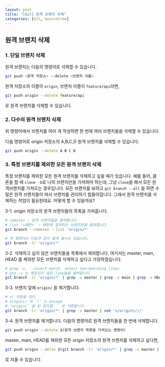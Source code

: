 ```yaml
---
layout: post
title: "[Git] 원격 브랜치 삭제"
categories: [Git, Sourcetree]
---
```


## 원격 브랜치 삭제
### 1. 단일 브랜치 삭제
원격 브랜치는 다음의 명령어로 삭제할 수 있습니다.
```bash
git push <원격 저장소> --delete <브랜치 이름> 
```

원격 저장소의 이름이 `origin`, 브랜치 이름이 `feature/api`라면,
```bash
git push origin --delete feature/api
```
로 원격 브랜치를 삭제할 수 있습니다.


### 2. 다수의 원격 브랜치 삭제
위 명령어에서 브랜치를 여러 개 작성하면 한 번에 여러 브랜치들을 삭제할 수 있습니다.

다음 명령어로 origin 저장소의 A,B,C,D 원격 브랜치를 삭제할 수 있습니다.
```bash
git push origin --delete A B C D
```

### 3. 특정 브랜치를 제외한 모든 원격 브랜치 삭제
특정 브랜치를 제외한 모든 원격 브랜치를 삭제하고 싶을 때가 있습니다.
예를 들어, 클론을 할 때 `clone -b`로 나의 브랜치만을 가져와야 하는데, 그냥 `clone`을 해서
모든 원격브랜치를 가져오는 경우입니다. 모든 브랜치를 보려고 `git branch --all` 을 하면 
수많은 원격 브랜치들이 떠서 브랜치를 관리하기 힘들어집니다. 그래서 원격 브랜치를 삭제하는 작업이 필요한데요.
어떻게 할 수 있을까요?

3-1. origin 저장소의 원격 브랜치들의 목록을 가져옵니다.

```bash
# remotes : 원격 브랜치들을 출력합니다
# list '<패턴>' : 패턴에 일치하는 브랜치만을 출력합니다
git branch --remotes --list 'origin/*'

# 위 명령어는 다음과 같이 짧게 쓸수도 있습니다.
git branch -lr 'origin/*'
```

3-2. 삭제하고 싶지 않은 브랜치들을 목록에서 제외합니다.
여기서는 master, main, HEAD 를 제외한 모든 브랜치를 삭제하고 싶다고 가정하겠습니다.
   
```bash
# grep -v, --invert-match, select non-matching lines
# gre -v 는 매칭되지 않은 line들을 출력합니다
git branch -lr 'origin/*' | grep -v master | grep -v main | grep -v HEAD
```

3-3. 브랜치 앞에 `origin/` 을 제거합니다.

```bash
# s/ 치환을 의미
# origin\/ 의 `\` 는 escape
# `origin/` 을 빈 문자열 `` 로 치환합니다
git branch -lr 'origin/*' | grep -v master | sed 's/origin\///'
```

3-4. 원격 브랜치를 제거합니다.
다음의 명령어로 원격 브랜치들을 한 번에 삭제합니다.

   
```bash
git push origin --delete $(원격 브랜치 목록을 가져오는 명령어)
```

master, main, HEAD를 제외한 모든 origin 저장소의 원격 브랜치를 삭제하고 싶다면,

```bash
git push origin --delte $(git branch -lr 'origin/*' | grep -v master | grep -v main | grep -v HEAD | sed 's/origin\///')
```
로 지울 수 있습니다.
